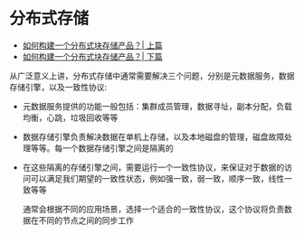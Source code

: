 # 分布式存储
- [如何构建一个分布式块存储产品？| 上篇](https://www.infoq.cn/article/b2alhrwyx3hnh4iwf52q)
- [如何构建一个分布式块存储产品？| 下篇](https://www.infoq.cn/article/hqia8vmedk4puxc9e85j)

从广泛意义上讲，分布式存储中通常需要解决三个问题，分别是元数据服务，数据存储引擎，以及一致性协议:
- 元数据服务提供的功能一般包括：集群成员管理，数据寻址，副本分配，负载均衡，心跳，垃圾回收等等
- 数据存储引擎负责解决数据在单机上存储，以及本地磁盘的管理，磁盘故障处理等等。每一个数据存储引擎之间是隔离的
- 在这些隔离的存储引擎之间，需要运行一个一致性协议，来保证对于数据的访问可以满足我们期望的一致性状态，例如强一致，弱一致，顺序一致，线性一致等等

    通常会根据不同的应用场景，选择一个适合的一致性协议，这个协议将负责数据在不同的节点之间的同步工作